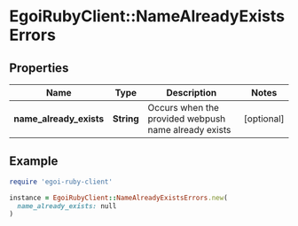 # EgoiRubyClient::NameAlreadyExistsErrors

## Properties

| Name | Type | Description | Notes |
| ---- | ---- | ----------- | ----- |
| **name_already_exists** | **String** | Occurs when the provided webpush name already exists | [optional] |

## Example

```ruby
require 'egoi-ruby-client'

instance = EgoiRubyClient::NameAlreadyExistsErrors.new(
  name_already_exists: null
)
```

